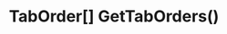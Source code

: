 ﻿---
uid: crmscript_ref_NSPreferenceAgent_GetTabOrders
title: TabOrder[] GetTabOrders()
intellisense: NSPreferenceAgent.GetTabOrders
keywords: NSPreferenceAgent, GetTabOrders
so.topic: reference
---



